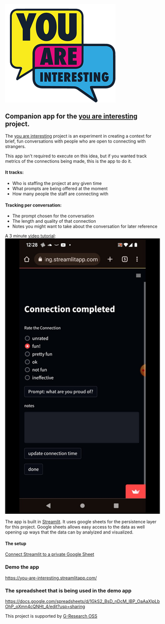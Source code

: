![You are interesting](img/YAI-logo-color-sm.png)


## Companion app for the [you are interesting](https://www.youareinteresting.org) project.


The [you are interesting](https://www.youareinteresting.org) project is an experiment in creating a context for brief, fun conversations with people who are open to connecting with strangers.

This app isn't required to execute on this idea, but if you wanted track metrics of the connections being made, this is the app to do it.

#### It tracks:
* Who is staffing the project at any given time
* What prompts are being offered at the moment
* How many people the staff are connecting with

#### Tracking per conversation:
* The prompt chosen for the conversation
* The length and quality of that connection
* Notes you might want to take about the conversation for later reference

A 3 minute [video tutorial](https://youtu.be/Pf7Mph9q2bw):
[![YAI Video Thumbnail](img/you-are-interesting-thumbnail.jpg)](https://youtu.be/Pf7Mph9q2bw)


The app is built in [Streamlit](https://streamlit.io/). It uses google sheets for the persistence layer for this project. Google sheets allows easy access to the data as well opening up ways that the data can by analyized and visualized.

#### The setup

[Connect Streamlit to a private Google Sheet](https://docs.streamlit.io/knowledge-base/tutorials/databases/private-gsheet)


### Demo the app

https://you-are-interesting.streamlitapp.com/

### The spreadsheet that is being used in the demo app

https://docs.google.com/spreadsheets/d/1GkS2_BsD_nDcM_lBP_OaAaXlpLbOhP_oXmn4cQNHt_4/edit?usp=sharing

This project is supported by [G-Research OSS](https://opensource.gresearch.co.uk/)
